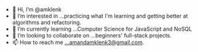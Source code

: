 - 👋 Hi, I’m @amklenk
- 👀 I’m interested in ...practicing what I'm learning and getting better at algorithms and refactoring.
- 🌱 I’m currently learning ...Computer Science for JavaScript and NoSQL
- 💞️ I’m looking to collaborate on ...beginners' full-stack projects.
- 📫 How to reach me ...amandamklenk3@gmail.com.

<!---
amklenk/amklenk is a ✨ special ✨ repository because its `README.md` (this file) appears on your GitHub profile.
You can click the Preview link to take a look at your changes.
--->
